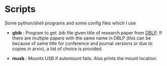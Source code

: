 # Scripts
Some python/shell programs and some config files which I use

* **gbib** : Program to get .bib file given title of research paper from [DBLP](http://dblp.uni-trier.de). If there are multiple papers with the same name in DBLP
  (this can be because of same title for conference and journal versions or due to copies in arxiv), a list of choice is provided.

* **musb** : Mounts USB if automount fails. Also prints the mount location.

